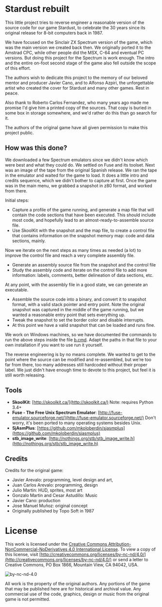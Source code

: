 # Stardust rebuilt

This little project tries to reverse engineer a reasonable version of the
source code for our game Stardust, to celebrate the 30 years since its
original release for 8-bit computers back in 1987.

We have focused on the Sinclair ZX Spectrum version of the game, which was
the main version we created back then. We originally ported it to the
Amstrad CPC, while other people did the MSX, C-64 and eventual PC versions.
But doing this project for the Spectrum is work enough. The intro and the
entire on-foot second stage of the game also fell outside the scope of this
effort.

The authors wish to dedicate this project to the memory of our beloved mentor
and producer Javier Cano, and to Alfonso Azpiri, the unforgettable artist who
created the cover for Stardust and many other games. Rest in peace.

Also thank to Roberto Carlos Fernandez, who many years ago made me promise
I'd give him a printed copy of the sources. That copy is buried in some box
in storage somewhere, and we'd rather do this than go search for it.

The authors of the original game have all given permission to make this
project public.

## How was this done?

We downloaded a few Spectrum emulators since we didn't know which were best
and what they could do. We settled on Fuse and its toolset. Next was an image
of the tape from the original Spanish release. We ran the tape in the emulator
and waited for the game to load. It does a little intro and credits sequence,
which we didn't bother to capture at first. Once the game was in the main menu,
we grabbed a snapshot in z80 format, and worked from there.

Initial steps:

- Capture a profile of the game running, and generate a map file that will
contain the code sections that have been executed. This should include most
code, and hopefully lead to an almost-ready-to-assemble source file.
- Use SkoolKit with the snapshot and the map file, to create a control file
that contains information on the snapshot memory map: code and data sections,
mainly.

Now we iterate on the next steps as many times as needed (a lot) to improve
the control file and reach a very complete assembly file.

- Generate an assembly source file from the snapshot and the control file
- Study the assembly code and iterate on the control file to add more
information: labels, comments, better delineation of data sections, etc.

At any point, with the assembly file in a good state, we can generate an executable.

- Assemble the source code into a binary, and convert it to snapshot format,
with a valid stack pointer and entry point. Note the original snapshot was
captured in the middle of the game running, but we wanted a reasonable
entry point that sets everything up.
- Tweak the snapshot to set the border color and disable interrupts.
- At this point we have a valid snapshot that can be loaded and runs fine.

We work on Windows machines, so we have documented the commands to run the
above steps inside the file [b.cmd](b.cmd). Adapt the paths in that file to
your own installation if you want to use run it yourself.

The reverse engineering is by no means complete. We wanted to get to the point
where the source can be modified and re-assembled, but we're too far from there,
too many addresses still hardcoded without their proper label. We just didn't
have enough time to devote to this project, but feel it is still worth releasing.

## Tools

- **SkoolKit**: [http://skoolkit.ca/](http://skoolkit.ca/) Note: requires Python 3.4+
- **Fuse - The Free Unix Spectrum Emulator**: [http://fuse-emulator.sourceforge.net/](http://fuse-emulator.sourceforge.net/) Don't worry, it's been ported to many operating systems besides Unix.
- **SjAsmPlus**: [https://github.com/mkoloberdin/sjasmplus](https://github.com/mkoloberdin/sjasmplus)
- **stb_image_write**: [http://nothings.org/stb/stb_image_write.h](http://nothings.org/stb/stb_image_write.h)

## Credits

Credits for the original game:

- Javier Arevalo: programming, level design and art,
- Juan Carlos Arevalo: programming, design
- Julio Martin: HUD, sprites, most art
- Gonzalo Martin and Cesar Astudillo: Music
- Javier Cano: production
- Jose Manuel Muñoz: original concept
- Originally published by Topo Soft in 1987

# License

This work is licensed under the [Creative Commons Attribution-NonCommercial-NoDerivatives
4.0 International License](http://creativecommons.org/licenses/by-nc-nd/4.0/).  To view a copy of this license, visit [http://creativecommons.org/licenses/by-nc-nd/4.0/](http://creativecommons.org/licenses/by-nc-nd/4.0/) or send a letter to Creative Commons, PO Box 1866, Mountain View, CA 94042, USA.

![by-nc-nd-4.0](https://i.creativecommons.org/l/by-nc-nd/4.0/88x31.png)

All work is the property of the original authors. Any portions of the game
that may be published here are for historical and archival value. Any
commercial use of the code, graphics, design or music from the original
game is not permitted.
